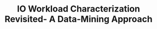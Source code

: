 ---
layout: publication-single
title: IO Workload Characterization Revisited- A Data-Mining Approach
name: IEEE Transactions on Computers, Vol. 63, Issue. 12, pp. 3026--3038
first-author: Bumjoon Seo
co-authors: Jaehyuk Cha, Jongmoo Choi, Sooyong Kang, Youjip Won, Sungroh Yoon
during: December 2014
location: 
impactfactor: 
doi: 
note: 
categories: 
 - Flash Memory and Non-Volatile RAM
tag: 
 - International Journal
---